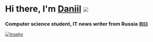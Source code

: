# Hi there, I'm [Daniil](https://daniilshat.ru/) ![](https://github.com/blackcater/blackcater/raw/main/images/Hi.gif) 
### Computer science student, IT news writer from Russia 🇷🇺

  
[![trophy](https://github-profile-trophy.vercel.app/?username=ryo-ma)](https://github.com/ryo-ma/github-profile-trophy)

